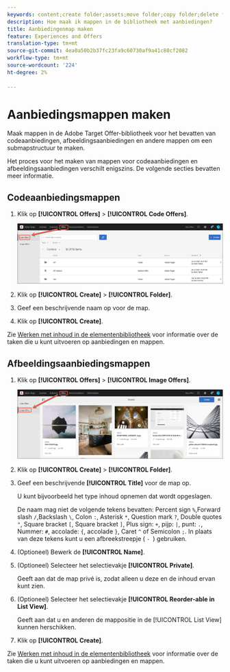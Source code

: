 ```yaml
---
keywords: content;create folder;assets;move folder;copy folder;delete folder;download folder;folder
description: Hoe maak ik mappen in de bibliotheek met aanbiedingen?
title: Aanbiedingenmap maken
feature: Experiences and Offers
translation-type: tm+mt
source-git-commit: 4ea0a50b2b37fc23fa9c60730af9a41c80cf2082
workflow-type: tm+mt
source-wordcount: '224'
ht-degree: 2%

---
```



# Aanbiedingsmappen maken

Maak mappen in de Adobe Target Offer-bibliotheek voor het bevatten van codeaanbiedingen, afbeeldingsaanbiedingen en andere mappen om een submapstructuur te maken.

Het proces voor het maken van mappen voor codeaanbiedingen en afbeeldingsaanbiedingen verschilt enigszins. De volgende secties bevatten meer informatie.

## Codeaanbiedingsmappen

1. Klik op **[!UICONTROL Offers]** > **[!UICONTROL Code Offers]**.

   ![Tabblad Codeaanbiedingen](/help/c-experiences/c-manage-content/assets/code-offers-tab.png)

1. Klik op **[!UICONTROL Create]** > **[!UICONTROL Folder]**.

1. Geef een beschrijvende naam op voor de map.

1. Klik op **[!UICONTROL Create]**.

Zie [Werken met inhoud in de elementenbibliotheek](/help/c-experiences/c-manage-content/assets-working.md) voor informatie over de taken die u kunt uitvoeren op aanbiedingen en mappen.

## Afbeeldingsaanbiedingsmappen

1. Klik op **[!UICONTROL Offers]** > **[!UICONTROL Image Offers]**.

   ![Tabblad Afbeeldingsaanbiedingen](/help/c-experiences/c-manage-content/assets/image-offers-tab.png)

1. Klik op **[!UICONTROL Create]** > **[!UICONTROL Folder]**.
1. Geef een beschrijvende **[!UICONTROL Title]** voor de map op.

   U kunt bijvoorbeeld het type inhoud opnemen dat wordt opgeslagen.

   De naam mag niet de volgende tekens bevatten: Percent sign `%`,Forward slash `/`,Backslash `\`, Colon `:`, Asterisk `*`, Question mark `?`, Double quotes `"`, Square bracket `[`, Square bracket `]`, Plus sign: `+`, pijp: `|`, punt: `.`, Nummer: `#`, accolade: `{`, accolade `}`, Caret `^` of Semicolon `;`. In plaats van deze tekens kunt u een afbreekstreepje ( `- `) gebruiken.

1. (Optioneel) Bewerk de **[!UICONTROL Name]**.
1. (Optioneel) Selecteer het selectievakje **[!UICONTROL Private]**.

   Geeft aan dat de map privé is, zodat alleen u deze en de inhoud ervan kunt zien.

1. (Optioneel) Selecteer het selectievakje **[!UICONTROL Reorder-able in List View]**.

   Geeft aan dat u en anderen de mappositie in de [!UICONTROL List View] kunnen herschikken.

1. Klik op **[!UICONTROL Create]**.

Zie [Werken met inhoud in de elementenbibliotheek](/help/c-experiences/c-manage-content/assets-working.md) voor informatie over de taken die u kunt uitvoeren op aanbiedingen en mappen.
